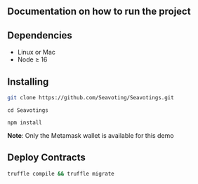 ## Documentation on how to run the project

## Dependencies

- Linux or Mac  
- Node ≥ 16


## Installing

```bash
git clone https://github.com/Seavoting/Seavotings.git
```
```
cd Seavotings
```
```
npm install
```

**Note**: Only the Metamask wallet is available for this demo


## Deploy Contracts
```bash 
truffle compile && truffle migrate
```
